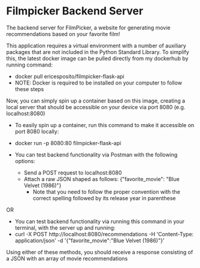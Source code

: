 # Filmpicker Backend Server

The backend server for FilmPicker, a website for generating movie recommendations based on your favorite film!

This application requires a virtual environment with a number of auxiliary packages that are not included in the Python Standard Library. To simplify this, the latest docker image can be pulled directly from my dockerhub by running command:

- docker pull ericesposito/filmpicker-flask-api
- NOTE: Docker is required to be installed on your computer to follow these steps

Now, you can simply spin up a container based on this image, creating a local server that should be accessible on your device via port 8080 (e.g. localhost:8080)

- To easily spin up a container, run this command to make it accessible on port 8080 locally:
- docker run -p 8080:80 filmpicker-flask-api

- You can test backend functionality via Postman with the following options:
  - Send a POST request to localhost:8080
  - Attach a raw JSON shaped as follows:
    {"favorite_movie": "Blue Velvet (1986)"}
    - Note that you need to follow the proper convention with the correct spelling followed by its release year in parenthese

OR

- You can test backend functionality via running this command in your terminal, with the server up and running:
- curl -X POST http://localhost:8080/recommendations -H 'Content-Type: application/json' -d '{"favorite_movie":"Blue Velvet (1986)"}'

Using either of these methods, you should receive a response consisting of a JSON with an array of movie recommendations
